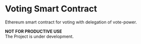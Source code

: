 # Voting Smart Contract
Ethereum smart contract for voting with delegation of vote-power.

**NOT FOR PRODUCTIVE USE**\
The Project is under development.
